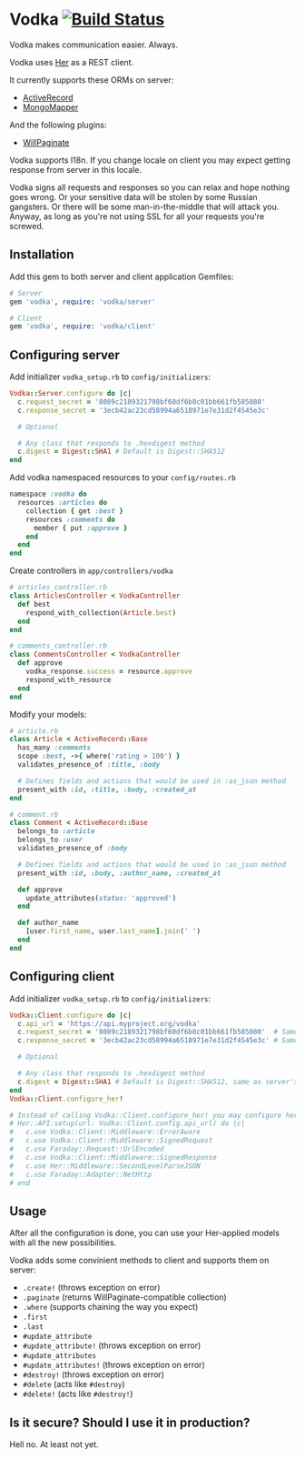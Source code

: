 # Vodka [![Build Status](https://travis-ci.org/magnolia-fan/vodka.png)](https://travis-ci.org/magnolia-fan/vodka)
Vodka makes communication easier. Always.

Vodka uses [Her](https://github.com/remiprev/her) as a REST client.

It currently supports these ORMs on server:
- [ActiveRecord](https://github.com/rails/rails/tree/master/activerecord)
- [MongoMapper](https://github.com/jnunemaker/mongomapper)

And the following plugins:
- [WillPaginate](https://github.com/mislav/will_paginate)

Vodka supports I18n. If you change locale on client you may expect getting response from server in this locale.

Vodka signs all requests and responses so you can relax and hope nothing goes wrong. Or your sensitive data will be stolen by some Russian gangsters. Or there will be some man-in-the-middle that will attack you. Anyway, as long as you're not using SSL for all your requests you're screwed.

## Installation
Add this gem to both server and client application Gemfiles:
```ruby
# Server
gem 'vodka', require: 'vodka/server'

# Client
gem 'vodka', require: 'vodka/client'
```

## Configuring server
Add initializer `vodka_setup.rb` to `config/initializers`:

```ruby
Vodka::Server.configure do |c|
  c.request_secret = '8089c2189321798bf60df6b8c01bb661fb585080'
  c.response_secret = '3ecb42ac23cd58994a6518971e7e31d2f4545e3c'

  # Optional

  # Any class that responds to .hexdigest method
  c.digest = Digest::SHA1 # Default is Digest::SHA512
end
```

Add vodka namespaced resources to your `config/routes.rb`
```ruby
namespace :vodka do
  resources :articles do
    collection { get :best }
    resources :comments do
      member { put :approve }
    end
  end
end
```

Create controllers in `app/controllers/vodka`
```ruby
# articles_controller.rb
class ArticlesController < VodkaController
  def best
    respond_with_collection(Article.best)
  end
end

# comments_controller.rb
class CommentsController < VodkaController
  def approve
    vodka_response.success = resource.approve
    respond_with_resource
  end
end
```

Modify your models:
```ruby
# article.rb
class Article < ActiveRecord::Base
  has_many :comments
  scope :best, ->{ where('rating > 100') }
  validates_presence_of :title, :body

  # Defines fields and actions that would be used in :as_json method
  present_with :id, :title, :body, :created_at
end

# comment.rb
class Comment < ActiveRecord::Base
  belongs_to :article
  belongs_to :user
  validates_presence_of :body

  # Defines fields and actions that would be used in :as_json method
  present_with :id, :body, :author_name, :created_at

  def approve
    update_attributes(status: 'approved')
  end

  def author_name
    [user.first_name, user.last_name].join(' ')
  end
end
```

## Configuring client
Add initializer `vodka_setup.rb` to `config/initializers`:

```ruby
Vodka::Client.configure do |c|
  c.api_url = 'https://api.myproject.org/vodka'
  c.request_secret = '8089c2189321798bf60df6b8c01bb661fb585080'  # Same as server's
  c.response_secret = '3ecb42ac23cd58994a6518971e7e31d2f4545e3c' # Same as server's

  # Optional

  # Any class that responds to .hexdigest method
  c.digest = Digest::SHA1 # Default is Digest::SHA512, same as server's
end
Vodka::Client.configure_her!

# Instead of calling Vodka::Client.configure_her! you may configure her yourself
# Her::API.setup(url: Vodka::Client.config.api_url) do |c|
#   c.use Vodka::Client::Middleware::ErrorAware
#   c.use Vodka::Client::Middleware::SignedRequest
#   c.use Faraday::Request::UrlEncoded
#   c.use Vodka::Client::Middleware::SignedResponse
#   c.use Her::Middleware::SecondLevelParseJSON
#   c.use Faraday::Adapter::NetHttp
# end
```

## Usage
After all the configuration is done, you can use your Her-applied models with all the new possibilities.

Vodka adds some convinient methods to client and supports them on server:
- `.create!` (throws exception on error)
- `.paginate` (returns WillPaginate-compatible collection)
- `.where` (supports chaining the way you expect)
- `.first`
- `.last`
- `#update_attribute`
- `#update_attribute!` (throws exception on error)
- `#update_attributes`
- `#update_attributes!` (throws exception on error)
- `#destroy!` (throws exception on error)
- `#delete` (acts like `#destroy`)
- `#delete!` (acts like `#destroy!`)

## Is it secure? Should I use it in production?
Hell no. At least not yet.
